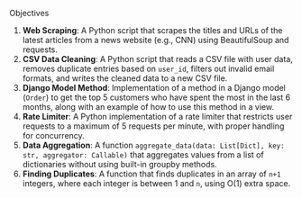 Objectives

1. **Web Scraping**: A Python script that scrapes the titles and URLs of the latest articles from a news website (e.g., CNN) using BeautifulSoup and requests.
2. **CSV Data Cleaning**: A Python script that reads a CSV file with user data, removes duplicate entries based on `user_id`, filters out invalid email formats, and writes the cleaned data to a new CSV file.
3. **Django Model Method**: Implementation of a method in a Django model (`Order`) to get the top 5 customers who have spent the most in the last 6 months, along with an example of how to use this method in a view.
4. **Rate Limiter**: A Python implementation of a rate limiter that restricts user requests to a maximum of 5 requests per minute, with proper handling for concurrency.
5. **Data Aggregation**: A function `aggregate_data(data: List[Dict], key: str, aggregator: Callable)` that aggregates values from a list of dictionaries without using built-in groupby methods.
6. **Finding Duplicates**: A function that finds duplicates in an array of `n+1` integers, where each integer is between 1 and `n`, using O(1) extra space.

